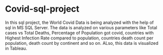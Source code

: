 # Covid-sql-project
In this sql project, the World Covid Data is being analyzed with the help of sql in MS SQL Server. The data is analyzed on various parameters like Total cases vs Total Deaths, Percentage of Population got covid, countries with Highest Infection Rate compared to population, countries death count per population, death count by continent and so on. ALso, this data is visualized in Tableau. 
